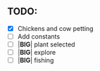 ## TODO:

- [X] Chickens and cow petting
- [ ] Add constants
- [ ] |**BIG**| plant selected
- [ ] |**BIG**| explore
- [ ] |**BIG**| fishing
